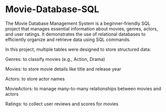 # Movie-Database-SQL
The Movie Database Management System is a beginner-friendly SQL project that manages essential information about movies, genres, actors, and user ratings. It demonstrates the use of relational databases to efficiently organize and retrieve data using SQL commands.

In this project, multiple tables were designed to store structured data:

Genres: to classify movies (e.g., Action, Drama)

Movies: to store movie details like title and release year

Actors: to store actor names

MovieActors: to manage many-to-many relationships between movies and actors

Ratings: to collect user reviews and scores for movies

